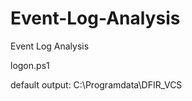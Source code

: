 # Event-Log-Analysis
Event Log Analysis

logon.ps1 <path-event-logs>

default output: C:\Programdata\DFIR_VCS
